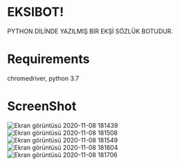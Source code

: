 # EKSIBOT!

PYTHON DİLİNDE YAZILMIŞ BİR EKŞİ SÖZLÜK BOTUDUR. 

# Requirements
chromedriver, python 3.7

# ScreenShot

![Ekran görüntüsü 2020-11-08 181439](https://user-images.githubusercontent.com/72756431/98469134-f0c04e80-21ee-11eb-8966-5b702b09b549.png)
![Ekran görüntüsü 2020-11-08 181508](https://user-images.githubusercontent.com/72756431/98469136-f158e500-21ee-11eb-9f7b-feeb2e7df100.png)
![Ekran görüntüsü 2020-11-08 181549](https://user-images.githubusercontent.com/72756431/98469137-f158e500-21ee-11eb-9b69-aae83ce7663c.png)
![Ekran görüntüsü 2020-11-08 181604](https://user-images.githubusercontent.com/72756431/98469138-f1f17b80-21ee-11eb-8b4e-d66039f91237.png)
![Ekran görüntüsü 2020-11-08 181706](https://user-images.githubusercontent.com/72756431/98469139-f1f17b80-21ee-11eb-8b43-7a97a8860e5d.png)
